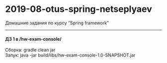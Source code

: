 # 2019-08-otus-spring-netseplyaev
Домашние задания по курсу "Spring framework"
***
#### ДЗ 1 в /hw-exam-console/
Сборка: gradle clean jar <br>
Запук: java -jar build/libs/hw-exam-console-1.0-SNAPSHOT.jar

